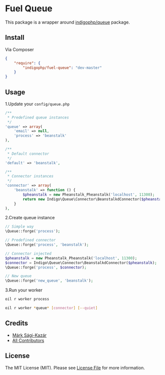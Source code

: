 # Fuel Queue

This package is a wrapper around [indigophp/queue](https://github.com/indigophp/queue) package.


## Install

Via Composer

``` json
{
    "require": {
        "indigophp/fuel-queue": "dev-master"
    }
}
```

## Usage

1.Update your `config/queue.php`

``` php
/**
 * Predefined queue instances
 */
'queue' => array(
    'email' => null,
    'process' => 'beanstalk'
),

/**
 * Default connector
 */
'default' => 'beanstalk',

/**
 * Connector instances
 */
'connector' => array(
    'beanstalk' => function () {
        $pheanstalk = new Pheanstalk_Pheanstalk('localhost', 11300);
        return new Indigo\Queue\Connector\BeanstalkdConnector($pheanstalk);
    }
),
```

2.Create queue instance

``` php
// Simple way
\Queue::forge('process');

// Predefined connector
\Queue::forge('process', 'beanstalk');

// Connector injected
$pheanstalk = new Pheanstalk_Pheanstalk('localhost', 11300);
$connector = Indigo\Queue\Connector\BeanstalkdConnector($pheanstalk);
\Queue::forge('process', $connector);

// New queue
\Queue::forge('new_queue', 'beanstalk');
```

3.Run your worker

``` bash
oil r worker process
```

``` bash
oil r worker *queue* [connector] [--quiet]
```


## Credits

- [Márk Sági-Kazár](https://github.com/sagikazarmark)
- [All Contributors](https://github.com/indigophp/fuel-queue/contributors)


## License

The MIT License (MIT). Please see [License File](https://github.com/indigophp/fuel-queue/blob/develop/LICENSE) for more information.